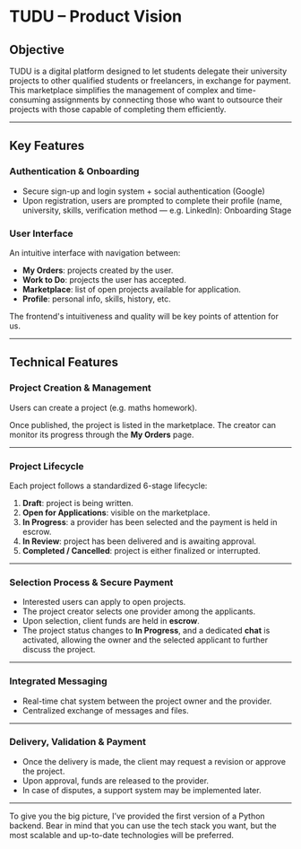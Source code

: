 # TUDU – Product Vision

## Objective

TUDU is a digital platform designed to let students delegate their university projects to other qualified students or freelancers, in exchange for payment.
This marketplace simplifies the management of complex and time-consuming assignments by connecting those who want to outsource their projects with those capable of completing them efficiently.

---

## Key Features

### Authentication & Onboarding

* Secure sign-up and login system + social authentication (Google)
* Upon registration, users are prompted to complete their profile (name, university, skills, verification method — e.g. LinkedIn): Onboarding Stage

### User Interface

An intuitive interface with navigation between:

* **My Orders**: projects created by the user.
* **Work to Do**: projects the user has accepted.
* **Marketplace**: list of open projects available for application.
* **Profile**: personal info, skills, history, etc.

The frontend's intuitiveness and quality will be key points of attention for us.

---

## Technical Features

### Project Creation & Management

Users can create a project (e.g. maths homework).

Once published, the project is listed in the marketplace.
The creator can monitor its progress through the **My Orders** page.

---

### Project Lifecycle

Each project follows a standardized 6-stage lifecycle:

1. **Draft**: project is being written.
2. **Open for Applications**: visible on the marketplace.
3. **In Progress**: a provider has been selected and the payment is held in escrow.
4. **In Review**: project has been delivered and is awaiting approval.
5. **Completed / Cancelled**: project is either finalized or interrupted.

---

### Selection Process & Secure Payment

* Interested users can apply to open projects.
* The project creator selects one provider among the applicants.
* Upon selection, client funds are held in **escrow**.
* The project status changes to **In Progress**, and a dedicated **chat** is activated, allowing the owner and the selected applicant to further discuss the project.

---

### Integrated Messaging

* Real-time chat system between the project owner and the provider.
* Centralized exchange of messages and files.

---

### Delivery, Validation & Payment

* Once the delivery is made, the client may request a revision or approve the project.
* Upon approval, funds are released to the provider.
* In case of disputes, a support system may be implemented later.

---

To give you the big picture, I’ve provided the first version of a Python backend. Bear in mind that you can use the tech stack you want, but the most scalable and up-to-date technologies will be preferred.
